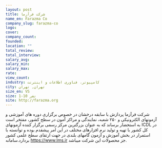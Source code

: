 ```yaml
---
layout: post
title: شرکت فرآزما
name_en: Farazma Co
company_slug: farazma-co
logo: 
cover: 
company_count:
founded:
location: ""
total_review: 
total_interview: 
salary_avg: 
salary_min: 
salary_max: 
rate: 
view_count: 
industry: کامپیوتر، فناوری اطلاعات و اینترنت
city: تهران, تهران
size_en: VS
size: 1-10 نفر
site: http://farazma.org
---
```


شرکت فرآزما پردازش با سابقه درخشان در خصوص برگزاری دوره های آموزشی و آزمونهای الکترونیکی و ۲۵۰ شعبه، نمایندگی و مراکز آمون در سطح کشور، مفتخر است به استحضار برساند که به عنوان بزرگترین مرکز رسمی برگزار کننده آزمونهای ICDL در کل کشور با تهیه و تولید نرم افزارهای مختلف در این امر پیشقدم بوده و توانسته با استمرار در بخش آموزش و آزمون گامهای بلندی در جهت ارتقای سطح علمی کشور بردارد.سامانه https://www.lms.ir جز محصولات این شرکت میباشد.
